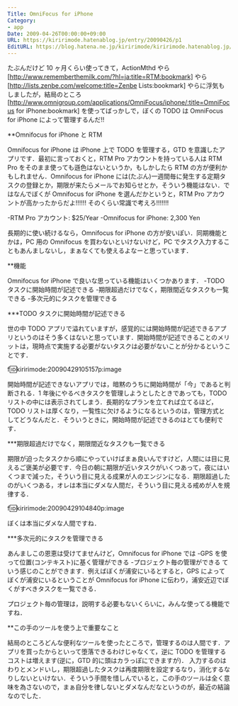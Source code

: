 ```yaml
---
Title: OmniFocus for iPhone
Category:
- app
Date: 2009-04-26T00:00:00+09:00
URL: https://kiririmode.hatenablog.jp/entry/20090426/p1
EditURL: https://blog.hatena.ne.jp/kiririmode/kiririmode.hatenablog.jp/atom/entry/8454420450078213182
---
```


たぶんだけど 10 ヶ月くらい使ってきて，ActionMthd やら [http://www.rememberthemilk.com/?hl=ja:title=RTM:bookmark] やら [http://lists.zenbe.com/welcome:title=Zenbe Lists:bookmark] やらに浮気もしましたが，結局のところ [http://www.omnigroup.com/applications/OmniFocus/iphone/:title=OmniFocus for iPhone:bookmark] を使ってばっかしで，ぼくの TODO は OmniFocus for iPhone によって管理するんだ!!

**Omnifocus for iPhone と RTM

Omnifocus for iPhone は iPhone 上で TODO を管理する，GTD を意識したアプリです．最初に言っておくと，RTM Pro アカウントを持っている人は RTM Pro をそのまま使っても遜色はないというか，もしかしたら RTM の方が便利かもしれません．Omnifocus for iPhone には(たぶん)一週間毎に発生する定期タスクの登録とか，期限が来たらメールでお知らせとか，そういう機能はない．ではなんでぼくが Omnifocus for iPhone を選んだかというと，RTM Pro アカウントが高かったからだよ!!!!!! そのくらい常識で考えろ!!!!!!!

-RTM Pro アカウント: $25/Year
-Omnifocus for iPhone: 2,300 Yen

長期的に使い続けるなら，Omnifocus for iPhone の方が安いぽい．同期機能とかは，PC 用の Omnifocus を買わないといけないけど，PC でタスク入力することもあんましないし，まぁなくても使えるよなーと思っています．

**機能

Omnifocus for iPhone で良いな思っている機能はいくつかあります．
-TODO タスクに開始時間が記述できる
-期限超過だけでなく，期限間近なタスクも一覧できる
-多次元的にタスクを管理できる

***TODO タスクに開始時間が記述できる

世の中 TODO アプリで溢れていますが，感覚的には開始時間が記述できるアプリというのはそう多くはないと思っています．開始時間が記述できることのメリットは，現時点で実施する必要がないタスクは必要がないことが分かるということです．

f:id:kiririmode:20090429105157p:image

開始時間が記述できないアプリでは，暗黙のうちに開始時間が「今」であると判断される．1 年後にやるべきタスクを管理しようとしたときであっても，TODO リストの中には表示されてしまう．長期的なプランを立てれば立てるほど，TODO リストは厚くなり，一覧性に欠けるようになるというのは，管理方式としてどうなんだと．そういうときに，開始時間が記述できるのはとても便利です．


***期限超過だけでなく，期限間近なタスクも一覧できる

期限が迫ったタスクから順にやっていけばまぁ良いんですけど，人間には目に見えるご褒美が必要です．今日の朝に期限が近いタスクがいくつあって，夜にはいくつまで減った，そういう目に見える成果が人のエンジンになる．期限超過したのがいくつある，オレは本当にダメな人間だ，そういう目に見える戒めが人を規律する．

f:id:kiririmode:20090429104840p:image

ぼくは本当にダメな人間ですね．

***多次元的にタスクを管理できる

あんましこの恩恵は受けてませんけど，Omnifocus for iPhone では
-GPS を使って位置(コンテキスト)に基く管理ができる
-プロジェクト毎の管理ができる
ていう感じのことができます．例えばぼくが浦安にいるとすると，GPS によってぼくが浦安にいるということが Omnifocus for iPhone に伝わり，浦安近辺でぼくがすべきタスクを一覧できる．

プロジェクト毎の管理は，説明する必要もないくらいに，みんな使ってる機能ですね．

**この手のツールを使う上で重要なこと

結局のところどんな便利なツールを使ったところで，管理するのは人間です．アプリを買ったからといって堕落できるわけじゃなくて，逆に TODO を管理するコストは増えます(逆に，GTD 的に頭はカラっぽにできますが)．
入力するのはわりとメンドいし，期限超過したタスクは再度期限を設定するなり，消化するなりしないといけない．そういう手間を惜しんでいると，この手のツールは全く意味を為さないので，まぁ自分を律しないとダメなんだなというのが，最近の結論なのでした．
